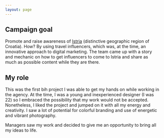 ```yaml
---
layout: page
---
```


<!-- <ProjectHeader
  title="Share Istria"
  subtitle="Creative Tourism Campaign"
  description="As part of a design team in digital marketing agency Grey Entourage, I worked on creating a new influencer oriented marketing campaign called Share Istria for the client Istrian Tourist Board."
  accentColor="#47B800"
/> -->

<titleSection title="Share Istria" subtitle="Creative Tourism Campaign" accentColor="#47B800"/>
<heroSection heroImage="stjepangrgic-project-share-istria-cover-image.jpg" bgColor="#009FE5" />

<!-- <p class="project-info">
  <span><b>Year:</b> 2015</span> <span><b>Platform:</b> Web, Social media</span>
</p> -->

<!-- <figure class="page-hero hero-width">
  <simg name="stjepangrgic-projects-share-istria.jpg" />
</figure> -->

## Campaign goal
Promote and raise awareness of [Istria](https://www.google.com/search?q=istria) (distinctive geographic region of Croatia). How? By using travel influencers, which was, at the time, an innovative approach to digital marketing. The team came up with a story and mechanic on how to get influencers to come to Istria and share as much as possible content while they are there.

<!-- - Branding
- Iconography
- Photography -->

## My role
This was the first bih project I was able to get my hands on while working in the agency.  At the time, I was a young and inexperienced designer (I was 22) so I embraced the possibility that my work would not be accepted. Nonetheless, I liked the project and jumped on it with all my energy and creativity. I saw a lot of potential for colorful branding and use of energetic and vibrant photography.

Managers saw my work and decided to give me an opportunity to bring all my ideas to life.

<!-- ## The logo
I decided to blend the distinctive shape of the Istrian peninsula with all the experiences and photos one might have while visiting this amazing and unique region of Croatia. The campaign was distributed exclusively through digital channels so color choices were not restricted with print colors space.

<figure class="work-width">
  <simg name="stjepangrgic-projects-share-istria-logo-creation@2x.jpg" />
</figure>

## Typography
To complement the logo, I wanted a font that is quirky and sharp yet fun an friendly. Something that would unify a colorful logo and energetic photography. I decided to use Whitney, designed by famous Tobias Frere-Jones. It was a perfect match.

<figure class="work-width">
  <simg name="stjepangrgic-projects-share-istria-typographu@2x.jpg" />
</figure>


## All togerher
To emphasize energy and movement I added small upward bend to the typography. This is the final result.

<figure class="work-width">
  <simg name="stjepangrgic-projects-share-istria-logo-on-dark@2x.png" />
</figure>
<figure class="work-width">
  <simg name="stjepangrgic-projects-share-istria-logo-on-white@2x.png" />
</figure>
<figure class="work-width">
  <simg name="stjepangrgic-projects-share-istria-logo-monochrome@2x.png" />
</figure>


## Iconography
A simple icon can communicate an idea much better than a photograph can. That is why I created custom made icons for certain parts of the website. Here they are.

<figure class="work-width">
  <simg name="stjepangrgic-projects-share-istria-icons@2x.jpg" />
</figure>

## Photography
One reason why I liked working on this project is that I was faced with a large number of photos. I enjoyed photography as it is a language on its own. So I insisted on using photos focused on one story and bold colors. Here are some examples.

<figure class="work-width">
  <simg name="stjepangrgic-projects-share-istria-photography@2x.jpg" />
</figure>

## The website
As the project was separated in different stages, I decided to use a breadcrumbs-like path to lead visitor trough the story of what ShareIstria was and how to apply.

<figure class="work-width">
  <simg name="stjepangrgic-projects-share-istria-website-frontpage@2x.jpg" />
</figure>
<figure class="work-width">
  <simg name="stjepangrgic-projects-share-istria-website-404@2x.jpg" />
</figure>
<figure class="work-width">
  <simg name="stjepangrgic-projects-share-istria-website-form@2x.jpg" />
</figure>

## The responsive design
The website features a fully responsive design, providing the same story experience across all devices.

<figure class="work-width">
  <simg name="stjepangrgic-projects-share-istria-website-responsive@2x.jpg" />
</figure>

## Conclusion
Share Istria was a project I enjoyed very much. I got to experience how is it to work on a large scale project. I was shocked to see how hard is it to find good and usable photographs in the era when everyone is a photographer. I realized how important it is to have a great development team or at least outsource development to the experienced agency. -->


<!-- <p>
  <saber-link to="#">Website</saber-link>
  <saber-link to="#" style="margin-left: 24px">Behance project</saber-link>
</p>
 -->

<!-- <div class="credits">

### Credits
Map - [https://commons.wikimedia.org/wiki/File:Croatia_Istria_County.svg](https://commons.wikimedia.org/wiki/File:Croatia,_Istria_County.svg)

Photo 1 - [https://unsplash.com/photos/aV5xrpB0bwQ](https://unsplash.com/photos/aV5xrpB0bwQ)

</div> -->

<script>
import slink from '@/theme/components/slink.vue'
import simg from '@/theme/components/simg.vue'
// import ProjectHeader from '@/theme/components/ProjectHeader.vue'
import titleSection from '@/theme/components/titleSection.vue'
import heroSection from '@/theme/components/heroSection.vue'
export default {
  components: {
    slink, simg, titleSection, heroSection
  }
}
</script>

<style lang="stylus" scoped>
.project-info {
  font-size: 18px;
  margin-top: 12px;
  span:last-of-type {
    margin-left: 36px;
  }
}

.credits
  a 
    text-decoration: underline;

</style>
